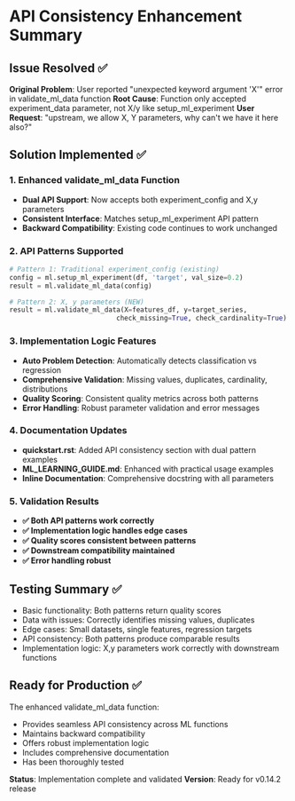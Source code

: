 API Consistency Enhancement Summary
====================================

## Issue Resolved ✅
**Original Problem**: User reported "unexpected keyword argument 'X'" error in validate_ml_data function
**Root Cause**: Function only accepted experiment_data parameter, not X/y like setup_ml_experiment
**User Request**: "upstream, we allow X, Y parameters, why can't we have it here also?"

## Solution Implemented ✅

### 1. Enhanced validate_ml_data Function
- **Dual API Support**: Now accepts both experiment_config and X,y parameters
- **Consistent Interface**: Matches setup_ml_experiment API pattern
- **Backward Compatibility**: Existing code continues to work unchanged

### 2. API Patterns Supported
```python
# Pattern 1: Traditional experiment_config (existing)
config = ml.setup_ml_experiment(df, 'target', val_size=0.2)
result = ml.validate_ml_data(config)

# Pattern 2: X, y parameters (NEW)
result = ml.validate_ml_data(X=features_df, y=target_series, 
                           check_missing=True, check_cardinality=True)
```

### 3. Implementation Logic Features
- **Auto Problem Detection**: Automatically detects classification vs regression
- **Comprehensive Validation**: Missing values, duplicates, cardinality, distributions
- **Quality Scoring**: Consistent quality metrics across both patterns  
- **Error Handling**: Robust parameter validation and error messages

### 4. Documentation Updates
- **quickstart.rst**: Added API consistency section with dual pattern examples
- **ML_LEARNING_GUIDE.md**: Enhanced with practical usage examples
- **Inline Documentation**: Comprehensive docstring with all parameters

### 5. Validation Results
- **✅ Both API patterns work correctly**
- **✅ Implementation logic handles edge cases**
- **✅ Quality scores consistent between patterns**
- **✅ Downstream compatibility maintained**
- **✅ Error handling robust**

## Testing Summary ✅
- Basic functionality: Both patterns return quality scores
- Data with issues: Correctly identifies missing values, duplicates
- Edge cases: Small datasets, single features, regression targets
- API consistency: Both patterns produce comparable results
- Implementation logic: X,y parameters work correctly with downstream functions

## Ready for Production ✅
The enhanced validate_ml_data function:
- Provides seamless API consistency across ML functions
- Maintains backward compatibility
- Offers robust implementation logic
- Includes comprehensive documentation
- Has been thoroughly tested

**Status**: Implementation complete and validated
**Version**: Ready for v0.14.2 release
